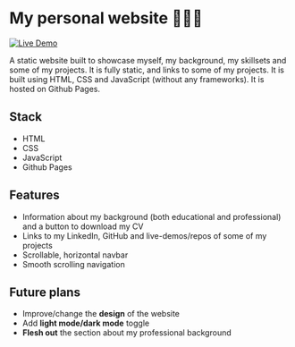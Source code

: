 # My personal website 🧍‍♂️👋

[![Live Demo](https://img.shields.io/badge/Demo-Live-green?style=for-the-badge)]([https://todo-app-three-tau-90.vercel.app/](https://jens-vadim-heim.github.io/personal-website/))

A static website built to showcase myself, my background, my skillsets and some of my projects. It is fully static, and links to some of my projects. It is built using HTML, CSS and JavaScript (without any frameworks). It is hosted on Github Pages.

## Stack

- HTML
- CSS
- JavaScript
- Github Pages

## Features

- Information about my background (both educational and professional) and a button to download my CV
- Links to my LinkedIn, GitHub and live-demos/repos of some of my projects
- Scrollable, horizontal navbar
- Smooth scrolling navigation

## Future plans

- Improve/change the **design** of the website
- Add **light mode/dark mode** toggle
- **Flesh out** the section about my professional background
